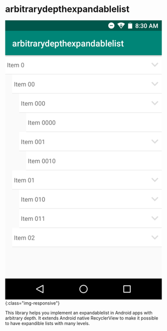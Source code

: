 # arbitrarydepthexpandablelist

![simple library implementation results](https://github.com/tcyubahi/arbitrarydepthexpandablelist/blob/master/Screenshot_20190514-083032.png){:class="img-responsive"}

This library helps you implement an expandablelist in Android apps with arbitrary depth. 
It extends Android native RecyclerView to make it possible to have expandible lists with many levels. 

